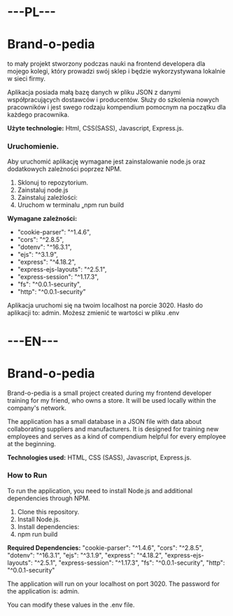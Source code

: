 # ---PL---
# Brand-o-pedia 
to mały projekt stworzony podczas nauki na frontend developera dla mojego kolegi, który prowadzi swój sklep i będzie wykorzystywana lokalnie w sieci firmy.

Aplikacja posiada małą bazę danych w pliku JSON z danymi współpracujących dostawców i producentów.  Służy do szkolenia nowych pracowników i jest swego rodzaju kompendium pomocnym na początku dla każdego pracownika. 

**Użyte technologie:** Html, CSS(SASS),  Javascript, Express.js.

### Uruchomienie.

Aby uruchomić aplikację wymagane jest zainstalowanie node.js oraz dodatkowych zależności poprzez NPM.

1. Sklonuj to repozytorium.
2. Zainstaluj node.js
3. Zainstaluj zależlości:
4. Uruchom w terminalu „npm run build

**Wymagane zależności:**
- "cookie-parser": "^1.4.6",
- "cors": "^2.8.5",
- "dotenv": "^16.3.1",
- "ejs": "^3.1.9",
- "express": "^4.18.2",
- "express-ejs-layouts": "^2.5.1",
- "express-session": "^1.17.3",
- "fs": "^0.0.1-security",
- "http": "^0.0.1-security”

Aplikacja uruchomi się na twoim localhost na porcie 3020. Hasło do aplikacji to: admin.
Możesz zmienić te wartości w pliku .env


# ---EN---
# Brand-o-pedia

Brand-o-pedia is a small project created during my frontend developer training for my friend, who owns a store. It will be used locally within the company's network.

The application has a small database in a JSON file with data about collaborating suppliers and manufacturers. It is designed for training new employees and serves as a kind of compendium helpful for every employee at the beginning.

**Technologies used:** HTML, CSS (SASS), Javascript, Express.js.

### How to Run

To run the application, you need to install Node.js and additional dependencies through NPM.

1. Clone this repository.
2. Install Node.js.
3. Install dependencies:
4. npm run build

**Required Dependencies:**
"cookie-parser": "^1.4.6",
"cors": "^2.8.5",
"dotenv": "^16.3.1",
"ejs": "^3.1.9",
"express": "^4.18.2",
"express-ejs-layouts": "^2.5.1",
"express-session": "^1.17.3",
"fs": "^0.0.1-security",
"http": "^0.0.1-security"

The application will run on your localhost on port 3020. The password for the application is: admin.

You can modify these values in the .env file.